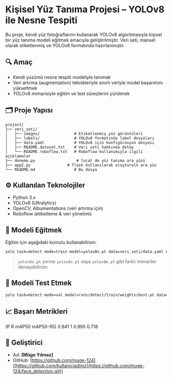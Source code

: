 # Kişisel Yüz Tanıma Projesi – YOLOv8 ile Nesne Tespiti

Bu proje, kendi yüz fotoğraflarımı kullanarak YOLOv8 algoritmasıyla kişisel bir yüz tanıma modeli eğitmek amacıyla geliştirilmiştir. Veri seti, manuel olarak etiketlenmiş ve YOLOv8 formatında hazırlanmıştır.

## 🔍 Amaç

- Kendi yüzümü nesne tespiti modeliyle tanımak
- Veri artırma (augmentation) teknikleriyle sınırlı veriyle model başarımını yükseltmek
- YOLOv8 mimarisiyle eğitim ve test süreçlerini yürütmek

## 🗂️ Proje Yapısı

```
project/
├── veri_seti/
│   ├── images/               # Etiketlenmiş yüz görüntüleri
│   ├── labels/               # YOLOv8 formatında label dosyaları
│   ├── data.yaml             # YOLOv8 için konfigürasyon dosyası
│   ├── README.dataset.txt    # Veri seti hakkında detay
│   └── README.roboflow.txt   # Roboflow kullanımıyla ilgili açıklamalar
├── deneme.py                  # local de yüz tanıma ara yüzü
├── app2.py                # flask kullanılarak oluşturaln ara yüz
└── README.md                 # Bu dosya
```

## ⚙️ Kullanılan Teknolojiler

- Python 3.x
- YOLOv8 (Ultralytics)
- OpenCV, Albumentations (veri artırma için)
- Roboflow (etiketleme & veri yönetimi)

## 🚀 Modeli Eğitmek

Eğitim için aşağıdaki komutu kullanabilirsin:

```bash
yolo task=detect mode=train model=yolov8n.pt data=veri_seti/data.yaml epochs=50 imgsz=640
```

> `yolov8n.pt` yerine `yolov8s.pt` veya `yolov8m.pt` gibi farklı mimariler deneyebilirsin.

## 🧪 Modeli Test Etmek

```bash
yolo task=detect mode=val model=runs/detect/train/weights/best.pt data=veri_seti/data.yaml
```

## 📈 Başarı Metrikleri

(P          R      mAP50  mAP50-95)
0.941          1      0.995      0.718
## 👤 Geliştirici

- Ad: **[Müge Yılmaz]**
- GitHub: [https://github.com/muge-124]([https://github.com/kullaniciadiniz](https://github.com/muge-124/face_detection.git))
  
